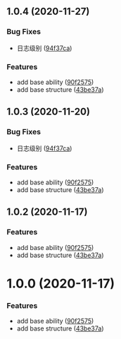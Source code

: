## 1.0.4 (2020-11-27)

### Bug Fixes

- 日志级别 ([94f37ca](https://github.com/mingtianyihou33/taro-sockjs-client/commit/94f37cafcf20764ba9efe0ee2b1b445440a60193))

### Features

- add base ability ([90f2575](https://github.com/mingtianyihou33/taro-sockjs-client/commit/90f25752be94b12f761ea9ef6f9d242b1e103b37))
- add base structure ([43be37a](https://github.com/mingtianyihou33/taro-sockjs-client/commit/43be37ad207d4831e98cb8367157107f076be46d))

## 1.0.3 (2020-11-20)

### Bug Fixes

- 日志级别 ([94f37ca](https://github.com/mingtianyihou33/taro-sockjs-client/commit/94f37cafcf20764ba9efe0ee2b1b445440a60193))

### Features

- add base ability ([90f2575](https://github.com/mingtianyihou33/taro-sockjs-client/commit/90f25752be94b12f761ea9ef6f9d242b1e103b37))
- add base structure ([43be37a](https://github.com/mingtianyihou33/taro-sockjs-client/commit/43be37ad207d4831e98cb8367157107f076be46d))

## 1.0.2 (2020-11-17)

### Features

- add base ability ([90f2575](https://github.com/mingtianyihou33/taro-sockjs-client/commit/90f25752be94b12f761ea9ef6f9d242b1e103b37))
- add base structure ([43be37a](https://github.com/mingtianyihou33/taro-sockjs-client/commit/43be37ad207d4831e98cb8367157107f076be46d))

# 1.0.0 (2020-11-17)

### Features

- add base ability ([90f2575](https://github.com/mingtianyihou33/taro-sockjs-client/commit/90f25752be94b12f761ea9ef6f9d242b1e103b37))
- add base structure ([43be37a](https://github.com/mingtianyihou33/taro-sockjs-client/commit/43be37ad207d4831e98cb8367157107f076be46d))
